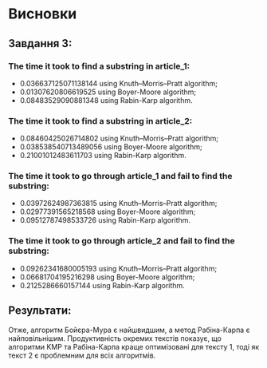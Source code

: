 # Висновки

## Завдання 3:

### The time it took to find a substring in article_1:

- 0.036637125071138144 using Knuth–Morris–Pratt algorithm;
- 0.01307620806619525 using Boyer-Moore algorithm;
- 0.08483529090881348 using Rabin-Karp algorithm.

### The time it took to find a substring in article_2:

- 0.08460425026714802 using Knuth–Morris–Pratt algorithm;
- 0.038538540713489056 using Boyer-Moore algorithm;
- 0.21001012483611703 using Rabin-Karp algorithm.

### The time it took to go through article_1 and fail to find the substring:

- 0.03972624987363815 using Knuth–Morris–Pratt algorithm;
- 0.02977391565218568 using Boyer-Moore algorithm;
- 0.09512787498533726 using Rabin-Karp algorithm.

### The time it took to go through article_2 and fail to find the substring:

- 0.09262341680005193 using Knuth–Morris–Pratt algorithm;
- 0.06681704195216298 using Boyer-Moore algorithm;
- 0.2125286660157144 using Rabin-Karp algorithm.

## Результати:

Отже, алгоритм Бойєра-Мура є найшвидшим, а метод Рабіна-Карпа є найповільнішим.
Продуктивність окремих текстів показує, що алгоритми KMP та Рабіна-Карпа краще оптимізовані для тексту 1, тоді як текст 2 є проблемним для всіх алгоритмів.

